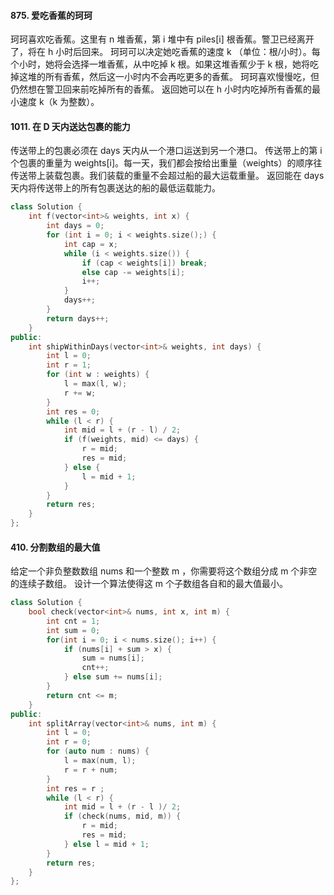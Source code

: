 #### 875. 爱吃香蕉的珂珂
珂珂喜欢吃香蕉。这里有 n 堆香蕉，第 i 堆中有 piles[i] 根香蕉。警卫已经离开了，将在 h 小时后回来。
珂珂可以决定她吃香蕉的速度 k （单位：根/小时）。每个小时，她将会选择一堆香蕉，从中吃掉 k 根。如果这堆香蕉少于 k 根，她将吃掉这堆的所有香蕉，然后这一小时内不会再吃更多的香蕉。
珂珂喜欢慢慢吃，但仍然想在警卫回来前吃掉所有的香蕉。
返回她可以在 h 小时内吃掉所有香蕉的最小速度 k（k 为整数）。





#### 1011. 在 D 天内送达包裹的能力
传送带上的包裹必须在 days 天内从一个港口运送到另一个港口。
传送带上的第 i 个包裹的重量为 weights[i]。每一天，我们都会按给出重量（weights）的顺序往传送带上装载包裹。我们装载的重量不会超过船的最大运载重量。
返回能在 days 天内将传送带上的所有包裹送达的船的最低运载能力。
```c++
class Solution {
    int f(vector<int>& weights, int x) {
        int days = 0;
        for (int i = 0; i < weights.size();) {
            int cap = x;
            while (i < weights.size()) {
                if (cap < weights[i]) break;
                else cap -= weights[i];
                i++;
            }
            days++;
        }
        return days++;
    }
public:
    int shipWithinDays(vector<int>& weights, int days) {
        int l = 0;
        int r = 1;
        for (int w : weights) {
            l = max(l, w);
            r += w;
        }
        int res = 0;
        while (l < r) {
            int mid = l + (r - l) / 2;
            if (f(weights, mid) <= days) {
                r = mid;
                res = mid;
            } else {
                l = mid + 1;
            }
        }
        return res;
    }
};

```

#### 410. 分割数组的最大值
给定一个非负整数数组 nums 和一个整数 m ，你需要将这个数组分成 m 个非空的连续子数组。
设计一个算法使得这 m 个子数组各自和的最大值最小。
```c++
class Solution {
    bool check(vector<int>& nums, int x, int m) {
        int cnt = 1;
        int sum = 0;
        for(int i = 0; i < nums.size(); i++) {
            if (nums[i] + sum > x) {
                sum = nums[i];
                cnt++;
            } else sum += nums[i];
        }
        return cnt <= m;
    }
public:
    int splitArray(vector<int>& nums, int m) {
        int l = 0;
        int r = 0;
        for (auto num : nums) {
            l = max(num, l);
            r = r + num;
        }
        int res = r ;
        while (l < r) {
            int mid = l + (r - l )/ 2;
            if (check(nums, mid, m)) {
                r = mid;
                res = mid;
            } else l = mid + 1;
        }
        return res;
    }
};


```
 